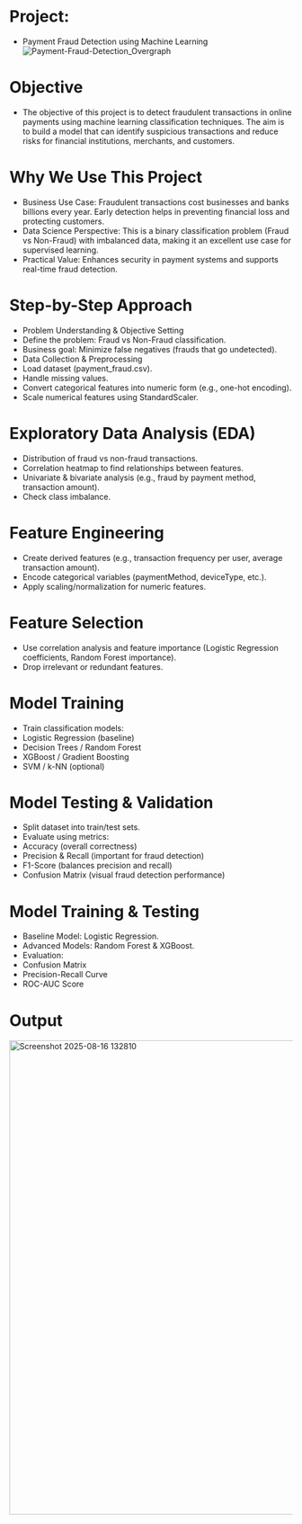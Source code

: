 # Project:
- Payment Fraud Detection using Machine Learning
  ![Payment-Fraud-Detection_Overgraph](https://github.com/user-attachments/assets/6695919e-22be-4ef6-9f5e-75c47fc0e7b7)
# Objective
- The objective of this project is to detect fraudulent transactions in online payments using machine learning classification techniques. The aim is to build a model that can identify suspicious transactions and reduce risks for financial institutions, merchants, and customers.
# Why We Use This Project
- Business Use Case: Fraudulent transactions cost businesses and banks billions every year. Early detection helps in preventing financial loss and protecting customers.
- Data Science Perspective: This is a binary classification problem (Fraud vs Non-Fraud) with imbalanced data, making it an excellent use case for supervised learning.
- Practical Value: Enhances security in payment systems and supports real-time fraud detection.
# Step-by-Step Approach
- Problem Understanding & Objective Setting
- Define the problem: Fraud vs Non-Fraud classification.
- Business goal: Minimize false negatives (frauds that go undetected).
- Data Collection & Preprocessing
- Load dataset (payment_fraud.csv).
- Handle missing values.
- Convert categorical features into numeric form (e.g., one-hot encoding).
- Scale numerical features using StandardScaler.
# Exploratory Data Analysis (EDA)
- Distribution of fraud vs non-fraud transactions.
- Correlation heatmap to find relationships between features.
- Univariate & bivariate analysis (e.g., fraud by payment method, transaction amount).
- Check class imbalance.
# Feature Engineering
- Create derived features (e.g., transaction frequency per user, average transaction amount).
- Encode categorical variables (paymentMethod, deviceType, etc.).
- Apply scaling/normalization for numeric features.
# Feature Selection
- Use correlation analysis and feature importance (Logistic Regression coefficients, Random Forest importance).
- Drop irrelevant or redundant features.
# Model Training
- Train classification models:
- Logistic Regression (baseline)
- Decision Trees / Random Forest
- XGBoost / Gradient Boosting
- SVM / k-NN (optional)
# Model Testing & Validation
- Split dataset into train/test sets.
- Evaluate using metrics:
- Accuracy (overall correctness)
- Precision & Recall (important for fraud detection)
- F1-Score (balances precision and recall)
- Confusion Matrix (visual fraud detection performance)
# Model Training & Testing
- Baseline Model: Logistic Regression.
- Advanced Models: Random Forest & XGBoost.
- Evaluation:
- Confusion Matrix
- Precision-Recall Curve
- ROC-AUC Score
# Output
<img width="978" height="844" alt="Screenshot 2025-08-16 132810" src="https://github.com/user-attachments/assets/a81f245b-26a0-41ce-b3d5-f06b50aed8fa" />
